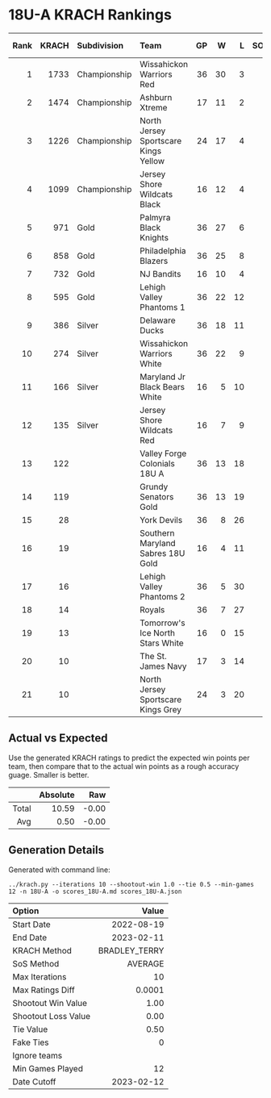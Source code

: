 # 18U-A KRACH Rankings
Rank|KRACH|Subdivision|Team|GP|W|L|SOW|SOL|T|SoS|Exp Wins|Win Diff
---:|---:|:---|:---|---:|---:|---:|---:|---:|---:|---:|---:|---:
1|1733|Championship|Wissahickon Warriors Red|36|30|3|2|1|0|394|30.3|-1.7
2|1474|Championship|Ashburn Xtreme|17|11|2|4|0|0|293|14.6|-0.4
3|1226|Championship|North Jersey Sportscare Kings Yellow|24|17|4|1|2|0|597|17.3|-0.7
4|1099|Championship|Jersey Shore Wildcats Black|16|12|4|0|0|0|589|11.5|-0.5
5|971|Gold|Palmyra Black Knights|36|27|6|1|2|0|469|27.3|-0.7
6|858|Gold|Philadelphia Blazers|36|25|8|1|2|0|521|25.5|-0.5
7|732|Gold|NJ Bandits|16|10|4|1|1|0|576|10.7|-0.3
8|595|Gold|Lehigh Valley Phantoms 1|36|22|12|2|0|0|532|23.6|-0.4
9|386|Silver|Delaware Ducks|36|18|11|4|3|0|513|22.1|0.1
10|274|Silver|Wissahickon Warriors White|36|22|9|1|4|0|353|23.8|0.8
11|166|Silver|Maryland Jr Black Bears White|16|5|10|0|1|0|760|5.0|-0.0
12|135|Silver|Jersey Shore Wildcats Red|16|7|9|0|0|0|624|7.2|0.2
13|122||Valley Forge Colonials 18U A|36|13|18|2|3|0|523|15.6|0.6
14|119||Grundy Senators Gold|36|13|19|2|2|0|531|15.5|0.5
15|28||York Devils|36|8|26|2|0|0|414|10.9|0.9
16|19||Southern Maryland Sabres 18U Gold|16|4|11|0|1|0|268|4.4|0.4
17|16||Lehigh Valley Phantoms 2|36|5|30|1|0|0|480|6.5|0.5
18|14||Royals|36|7|27|0|2|0|381|7.6|0.6
19|13||Tomorrow's Ice North Stars White|16|0|15|1|0|0|711|1.0|0.0
20|10||The St. James Navy|17|3|14|0|0|0|296|3.3|0.3
21|10||North Jersey Sportscare Kings Grey|24|3|20|0|1|0|369|3.2|0.2

## Actual vs Expected
Use the generated KRACH ratings to predict the expected win points per team, then compare that to the actual win points as a rough accuracy guage. Smaller is better.

||Absolute|Raw
|---:|---:|---:
|Total|10.59|-0.00
|Avg|0.50|-0.00

## Generation Details

Generated with command line:
```
../krach.py --iterations 10 --shootout-win 1.0 --tie 0.5 --min-games 12 -n 18U-A -o scores_18U-A.md scores_18U-A.json
```

| Option | Value |
| :----- | ----: |
| Start Date | 2022-08-19 |
| End Date | 2023-02-11 |
| KRACH Method | BRADLEY_TERRY |
| SoS Method | AVERAGE |
| Max Iterations | 10 |
| Max Ratings Diff | 0.0001 |
| Shootout Win Value | 1.00 |
| Shootout Loss Value | 0.00 |
| Tie Value | 0.50 |
| Fake Ties | 0 |
| Ignore teams |  |
| Min Games Played | 12 |
| Date Cutoff | 2023-02-12 |

